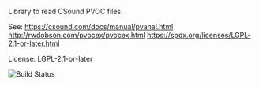Library to read CSound PVOC files.

See:
  https://csound.com/docs/manual/pvanal.html
  http://rwdobson.com/pvocex/pvocex.html
  https://spdx.org/licenses/LGPL-2.1-or-later.html

License: LGPL-2.1-or-later

![Build Status](https://github.com/daniel-kelley/libpvocf/workflows/Build/badge.svg)
